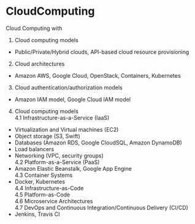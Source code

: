# CloudComputing
Cloud Computing with 
1. Cloud computing models  
 - Public/Private/Hybrid clouds, API-based cloud resource provisioning  
2. Cloud architectures  
 - Amazon AWS, Google Cloud, OpenStack, Containers, Kubernetes  
3. Cloud authentication/authorization models  
 - Amazon IAM model, Google Cloud IAM model  
4. Cloud computing models  
 4.1 Infrastructure-as-a-Service (IaaS)  
 - Virtualization and Virtual machines (EC2)  
 - Object storage (S3, Swift)  
 - Databases (Amazon RDS, Google CloudSQL, Amazon DynamoDB)  
 - Load balancers  
 - Networking (VPC, security groups)  
 4.2 Platform-as-a-Service (PaaS)  
 - Amazon Elastic Beanstalk, Google App Engine  
 4.3 Container Systems  
 - Docker, Kubernetes  
 4.4 Infrastructure-as-Code  
 4.5 Platform-as-Code  
 4.6 Microservice Architectures  
 4.7 DevOps and Continuous Integration/Continuous Delivery (CI/CD)  
 - Jenkins, Travis CI

